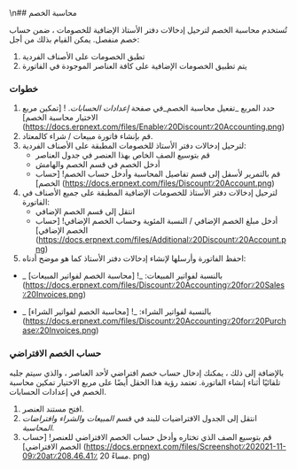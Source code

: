 \n## محاسبة الخصم

تُستخدم محاسبة الخصم لترحيل إدخالات دفتر الأستاذ الإضافية للخصومات ، ضمن حساب خصم منفصل. يمكن القيام بذلك من أجل:

1. تطبق الخصومات على الأصناف الفردية
2. يتم تطبيق الخصومات الإضافية على كافة العناصر الموجودة في الفاتورة

### خطوات

1. حدد المربع _تفعيل محاسبة الخصم_في صفحة _إعدادات الحسابات_. ! [تمكين مربع الاختيار محاسبة الخصم] (https://docs.erpnext.com/files/Enable٪20Discount٪20Accounting.png)
2. قم بإنشاء فاتورة مبيعات / شراء كالمعتاد.
3. لترحيل إدخالات دفتر الأستاذ للخصومات المطبقة على الأصناف الفردية:
    * قم بتوسيع الصف الخاص بهذا العنصر في جدول العناصر
    * أدخل الخصم في قسم الخصم والهامش
    * قم بالتمرير لأسفل إلى قسم تفاصيل المحاسبة وأدخل حساب الخصم! [حساب الخصم] (https://docs.erpnext.com/files/Discount٪20Account.png)
4. لترحيل إدخالات دفتر الأستاذ للخصومات الإضافية المطبقة على جميع الأصناف في الفاتورة:
    * انتقل إلى قسم الخصم الإضافي
    * أدخل مبلغ الخصم الإضافي / النسبة المئوية وحساب الخصم الإضافي! [حساب الخصم الإضافي] (https://docs.erpnext.com/files/Additional٪20Discount٪20Account.png)
5. احفظ الفاتورة وأرسلها لإنشاء إدخالات دفتر الأستاذ كما هو موضح أدناه:

* _ بالنسبة لفواتير المبيعات: _! [محاسبة الخصم لفواتير المبيعات] (https://docs.erpnext.com/files/Discount٪20Accounting٪20for٪20Sales٪20Invoices.png)
    
* _ بالنسبة لفواتير الشراء: _! [محاسبة الخصم لفواتير الشراء] (https://docs.erpnext.com/files/Discount٪20Accounting٪20for٪20Purchase٪20Invoices.png)
    

### حساب الخصم الافتراضي

بالإضافة إلى ذلك ، يمكنك إدخال حساب خصم افتراضي لأحد العناصر ، والذي سيتم جلبه تلقائيًا أثناء إنشاء الفاتورة. تعتمد رؤية هذا الحقل أيضًا على مربع الاختيار تمكين محاسبة الخصم في إعدادات الحسابات.

1. افتح مستند العنصر.
2. انتقل إلى الجدول الافتراضيات للبند في قسم _المبيعات والشراء وافتراضات المحاسبة_.
3. قم بتوسيع الصف الذي تختاره وأدخل حساب الخصم الافتراضي للعنصر! [حساب الخصم الافتراضي] (https://docs.erpnext.com/files/Screenshot٪202021-11-09٪20at٪208.46.41٪ 20 مساءً. png)